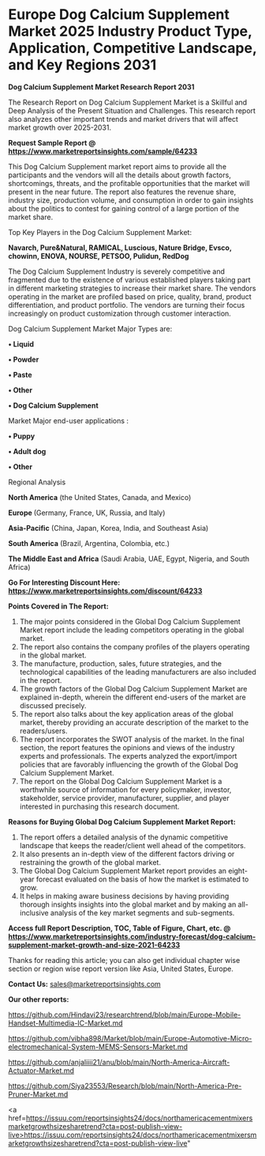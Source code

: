 # Europe Dog Calcium Supplement Market 2025 Industry Product Type, Application, Competitive Landscape, and Key Regions 2031

<strong>Dog Calcium Supplement Market Research Report 2031</strong>

The Research Report on Dog Calcium Supplement Market is a Skillful and Deep Analysis of the Present Situation and Challenges. This research report also analyzes other important trends and market drivers that will affect market growth over 2025-2031.

<strong>Request Sample Report @ <a href=https://www.marketreportsinsights.com/sample/64233>https://www.marketreportsinsights.com/sample/64233</a></strong>

This Dog Calcium Supplement market report aims to provide all the participants and the vendors will all the details about growth factors, shortcomings, threats, and the profitable opportunities that the market will present in the near future. The report also features the revenue share, industry size, production volume, and consumption in order to gain insights about the politics to contest for gaining control of a large portion of the market share.

Top Key Players in the Dog Calcium Supplement Market:

<strong>Navarch, Pure&Natural, RAMICAL, Luscious, Nature Bridge, Evsco, chowinn, ENOVA, NOURSE, PETSOO, Pulidun, RedDog</strong>

The Dog Calcium Supplement Industry is severely competitive and fragmented due to the existence of various established players taking part in different marketing strategies to increase their market share. The vendors operating in the market are profiled based on price, quality, brand, product differentiation, and product portfolio. The vendors are turning their focus increasingly on product customization through customer interaction.

Dog Calcium Supplement Market Major Types are:

<strong>• Liquid

• Powder

• Paste

• Other

• Dog Calcium Supplement</strong>

Market Major end-user applications :

<strong>• Puppy

• Adult dog

• Other</strong>

Regional Analysis

</u><strong><b>North America</b></strong> (the United States, Canada, and Mexico)

<strong><b>Europe </b></strong>(Germany, France, UK, Russia, and Italy)

<strong><b>Asia-Pacific</b></strong> (China, Japan, Korea, India, and Southeast Asia)

<strong><b>South America</b></strong> (Brazil, Argentina, Colombia, etc.)

<strong><b>The Middle East and Africa</b></strong> (Saudi Arabia, UAE, Egypt, Nigeria, and South Africa)

<strong>Go For Interesting Discount Here: <a href=https://www.marketreportsinsights.com/discount/64233>https://www.marketreportsinsights.com/discount/64233</a></strong>

<strong>Points Covered in The Report:</strong>
<ol>
  <li>The major points considered in the Global Dog Calcium Supplement Market report include the leading competitors operating in the global market.</li>
  <li>The report also contains the company profiles of the players operating in the global market.</li>
  <li>The manufacture, production, sales, future strategies, and the technological capabilities of the leading manufacturers are also included in the report.</li>
  <li>The growth factors of the Global Dog Calcium Supplement Market are explained in-depth, wherein the different end-users of the market are discussed precisely.</li>
  <li>The report also talks about the key application areas of the global market, thereby providing an accurate description of the market to the readers/users.</li>
  <li>The report incorporates the SWOT analysis of the market. In the final section, the report features the opinions and views of the industry experts and professionals. The experts analyzed the export/import policies that are favorably influencing the growth of the Global Dog Calcium Supplement Market.</li>
  <li>The report on the Global Dog Calcium Supplement Market is a worthwhile source of information for every policymaker, investor, stakeholder, service provider, manufacturer, supplier, and player interested in purchasing this research document.</li>
</ol>
<strong>Reasons for Buying Global Dog Calcium Supplement Market Report:</strong>

<ol>
  <li>The report offers a detailed analysis of the dynamic competitive landscape that keeps the reader/client well ahead of the competitors.</li>
  <li>It also presents an in-depth view of the different factors driving or restraining the growth of the global market.</li>
  <li>The Global Dog Calcium Supplement Market report provides an eight-year forecast evaluated on the basis of how the market is estimated to grow.</li>
  <li>It helps in making aware business decisions by having providing thorough insights insights into the global market and by making an all-inclusive analysis of the key market segments and sub-segments.</li>
</ol>
<strong>Access full Report Description, TOC, Table of Figure, Chart, etc. @ <a href=https://www.marketreportsinsights.com/industry-forecast/dog-calcium-supplement-market-growth-and-size-2021-64233>https://www.marketreportsinsights.com/industry-forecast/dog-calcium-supplement-market-growth-and-size-2021-64233</a></strong>


Thanks for reading this article; you can also get individual chapter wise section or region wise report version like Asia, United States, Europe.

<strong>Contact Us:</strong>
sales@marketreportsinsights.com

<strong>Our other reports:</strong>

<a href=https://github.com/Hindavi23/researchtrend/blob/main/Europe-Mobile-Handset-Multimedia-IC-Market.md>https://github.com/Hindavi23/researchtrend/blob/main/Europe-Mobile-Handset-Multimedia-IC-Market.md</a>

<a href=https://github.com/vibha898/Market/blob/main/Europe-Automotive-Micro-electromechanical-System-MEMS-Sensors-Market.md>https://github.com/vibha898/Market/blob/main/Europe-Automotive-Micro-electromechanical-System-MEMS-Sensors-Market.md</a>

<a href=https://github.com/anjaliiii21/anu/blob/main/North-America-Aircraft-Actuator-Market.md>https://github.com/anjaliiii21/anu/blob/main/North-America-Aircraft-Actuator-Market.md</a>

<a href=https://github.com/Siya23553/Research/blob/main/North-America-Pre-Pruner-Market.md>https://github.com/Siya23553/Research/blob/main/North-America-Pre-Pruner-Market.md</a>

<a href=https://issuu.com/reportsinsights24/docs/northamericacementmixersmarketgrowthsizesharetrend?cta=post-publish-view-live>https://issuu.com/reportsinsights24/docs/northamericacementmixersmarketgrowthsizesharetrend?cta=post-publish-view-live</a>"
